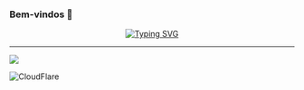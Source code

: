 ### Bem-vindos 👋

<!-- Typing SVG by DenverCoder1 - https://github.com/DenverCoder1/readme-typing-svg -->
<p align="center">
  <a href="https://git.io/typing-svg"><img src="https://readme-typing-svg.herokuapp.com?font=Fira+Code&weight=500&size=25&pause=1000&color=0BC027&center=true&vCenter=true&random=false&width=435&lines=DevOps+Engineer;Cloud+Solution+Architect" alt="Typing SVG" /></a>
</p>
<hr/>
<img src="{https://img.shields.io/badge/Cloudflare-F38020?style=for-the-badge&logo=Cloudflare&logoColor=white}" />

![CloudFlare]({https://img.shields.io/badge/Cloudflare-F38020?style=for-the-badge&logo=Cloudflare&logoColor=white})

